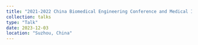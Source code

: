 ```yaml
---
title: "2021-2022 China Biomedical Engineering Conference and Medical Innovation Summit"
collection: talks
type: "Talk"
date: 2023-12-03
location: "Suzhou, China"
---
```

